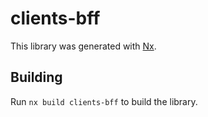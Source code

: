 # clients-bff

This library was generated with [Nx](https://nx.dev).

## Building

Run `nx build clients-bff` to build the library.
